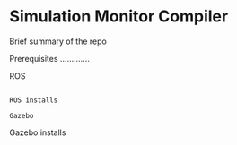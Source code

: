 # Simulation Monitor Compiler
 Brief summary of the repo
 
 Prerequisites
.............

ROS
~~~~~~

ROS installs

Gazebo
~~~~~~

Gazebo installs
